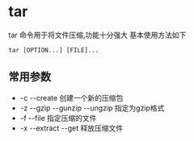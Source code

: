 # tar
tar 命令用于将文件压缩,功能十分强大
基本使用方法如下
```shell
tar [OPTION...] [FILE]...
```

## 常用参数
* -c --create 创建一个新的压缩包
* -z --gzip --gunzip --ungzip 指定为gzip格式
* -f --file 指定压缩的文件
* -x --extract --get 释放压缩文件
